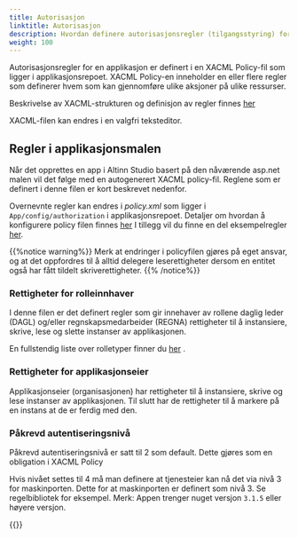 ```yaml
---
title: Autorisasjon
linktitle: Autorisasjon
description: Hvordan definere autorisasjonsregler (tilgangsstyring) for en app.
weight: 100
---
```


Autorisasjonsregler for en applikasjon er definert i en XACML Policy-fil som ligger i applikasjonsrepoet.
XACML Policy-en inneholder en eller flere regler som definerer hvem som kan gjennomføre ulike aksjoner på ulike ressurser.

Beskrivelse av XACML-strukturen og definisjon av regler finnes [her](/technology/architecture/components/application/solution/altinn-studio/designer/pap/xacmlpolicy/)

XACML-filen kan endres i en valgfri teksteditor.

## Regler i applikasjonsmalen
Når det opprettes en app i Altinn Studio basert på den nåværende asp.net malen vil det følge med en autogenerert XACML policy-fil.
Reglene som er definert i denne filen er kort beskrevet nedenfor. 

Overnevnte regler kan endres i *policy.xml* som ligger i `App/config/authorization` i applikasjonsrepoet.
Detaljer om hvordan å konfigurere policy filen finnes [her](/technology/architecture/components/application/solution/altinn-studio/designer/pap/xacmlpolicy/)
I tillegg vil du finne en del eksempelregler [her](rules).

{{%notice warning%}}
Merk at endringer i policyfilen gjøres på eget ansvar, 
og at det oppfordres til å alltid delegere leserettigheter dersom en entitet også har fått tildelt skriverettigheter.
{{% /notice%}}

### Rettigheter for rolleinnhaver
I denne filen er det definert regler som gir innehaver av rollene daglig leder (DAGL) og/eller regnskapsmedarbeider (REGNA)
rettigheter til å instansiere, skrive, lese og slette instanser av applikasjonen.

En fullstendig liste over rolletyper finner du [her](https://www.altinn.no/api/metadata/roledefinitions) .

### Rettigheter for applikasjonseier
Applikasjonseier (organisasjonen) har rettigheter til å instansiere, skrive og lese instanser av applikasjonen.
Til slutt har de rettigheter til å markere på en instans at de er ferdig med den.

### Påkrevd autentiseringsnivå
Påkrevd autentiseringsnivå er satt til 2 som default. Dette gjøres som en obligation i XACML Policy

Hvis nivået settes til 4 må man definere at tjenesteier kan nå det via nivå 3 for maskinporten. Dette for at maskinporten er definert som nivå 3. 
Se regelbibliotek for eksempel. Merk: Appen trenger nuget versjon `3.1.5` eller høyere versjon.

{{<children>}}
